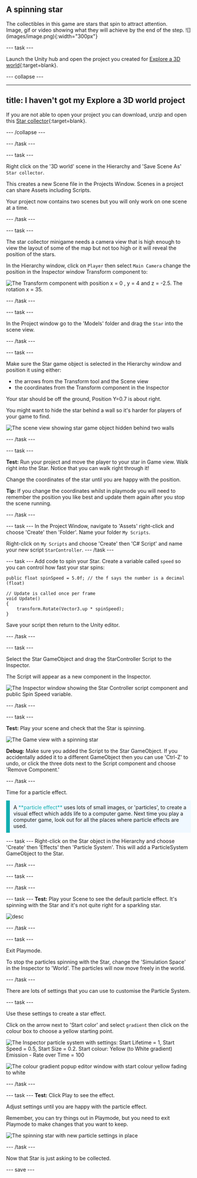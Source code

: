 ## A spinning star

<div style="display: flex; flex-wrap: wrap">
<div style="flex-basis: 200px; flex-grow: 1; margin-right: 15px;">
The collectibles in this game are stars that spin to attract attention.
</div>
<div>
Image, gif or video showing what they will achieve by the end of the step. ![](images/image.png){:width="300px"}
</div>
</div>

--- task ---

Launch the Unity hub and open the project you created for [Explore a 3D world](https://projects.raspberrypi.org/en/projects/explore-a-3d-world){:target=blank}. 

--- collapse ---

---
title: I haven't got my Explore a 3D world project
---

If you are not able to open your project you can download, unzip and open this  [Star collector](){:target=blank}. 

--- /collapse ---

--- /task ---

--- task ---

Right click on the '3D world' scene in the Hierarchy and 'Save Scene As' `Star collector`. 

This creates a new Scene file in the Projects Window. Scenes in a project can share Assets including Scripts. 

Your project now contains two scenes but you will only work on one scene at a time. 

--- /task ---

--- task ---

The star collector minigame needs a camera view that is high enough to view the layout of some of the map but not too high or it will reveal the position of the stars.  

In the Hierarchy window, click on `Player` then select `Main Camera` change the position in the Inspector window Transform component to:

![The Transform component with position x = 0 , y = 4 and z = -2.5. The rotation x = 35.](images/camera-position.png)

--- /task ---

--- task ---

In the Project window go to the 'Models' folder and drag the `Star` into the scene view. 

--- /task ---

--- task ---

Make sure the Star game object is selected in the Hierarchy window and position it using either:
+ the arrows from the Transform tool and the Scene view
+ the coordinates from the Transform component in the Inspector

Your star should be off the ground, Position Y=0.7 is about right. 

You might want to hide the star behind a wall so it's harder for players of your game to find. 

![The scene view showing star game object hidden behind two walls](images/position-star.png)

--- /task ---

--- task ---

**Test:** Run your project and move the player to your star in Game view. Walk right into the Star. Notice that you can walk right through it! 

Change the coordinates of the star until you are happy with the position.

**Tip:** If you change the coordinates whilst in playmode you will need to remember the position you like best and update them again after you stop the scene running. 

--- /task ---

--- task ---
In the Project Window, navigate to 'Assets' right-click and choose 'Create' then 'Folder'. Name your folder `My Scripts`. 

Right-click on `My Scripts` and choose 'Create' then 'C# Script' and name your new script `StarController`.
--- /task ---

--- task ---
Add code to spin your Star. Create a variable called `speed` so you can control how fast your star spins:

```
public float spinSpeed = 5.0f; // the f says the number is a decimal (float)

// Update is called once per frame
void Update()
{
    transform.Rotate(Vector3.up * spinSpeed);
}

```

Save your script then return to the Unity editor. 

--- /task ---

--- task ---

Select the Star GameObject and drag the StarController Script to the Inspector. 

The Script will appear as a new component in the Inspector.

![The Inspector window showing the Star Controller script component and public Spin Speed variable. ](images/starcontroller-script-inspector.png)

--- /task ---

--- task ---

**Test:** Play your scene and check that the Star is spinning. 

![The Game view with a spinning star](images/star-spin.gif)

**Debug:** Make sure you added the Script to the Star GameObject. If you accidentally added it to a different GameObject then you can use 'Ctrl-Z' to undo, or click the three dots next to the Script component and choose 'Remove Component.'

--- /task ---

Time for a particle effect. 

<p style="border-left: solid; border-width:10px; border-color: #0faeb0; background-color: aliceblue; padding: 10px;">
A <span style="color: #0faeb0">**particle effect**</span> uses lots of small images, or 'particles', to create a visual effect which adds life to a computer game. Next time you play a computer game, look out for all the places where particle effects are used. 
</p>

--- task ---
Right-click on the Star object in the Hierarchy and choose 'Create' then 'Effects' then 'Particle System'. This will add a ParticleSystem GameObject to the Star. 

--- /task ---

--- task ---

--- /task ---

--- task ---
**Test:** Play your Scene to see the default particle effect. It's spinning with the Star and it's not quite right for a sparkling star.

![desc](images/particle-star-default.gif)

--- /task ---

--- task ---

Exit Playmode.

To stop the particles spinning with the Star, change the 'Simulation Space' in the Inspector to 'World'. The particles will now move freely in the world. 

--- /task ---

There are lots of settings that you can use to customise the Particle System. 

--- task ---

Use these settings to create a star effect. 

Click on the arrow next to 'Start color' and select `gradient` then click on the colour box to choose a yellow starting point. 

![The Inspector particle system with settings: Start Lifetime = 1, Start Speed = 0.5, Start Size = 0.2. Start colour: Yellow (to White gradient) Emission - Rate over Time = 100](images/particle-settings.png)

![The colour gradient popup editor window with start colour yellow fading to white](images/colour-gradient.png)


--- /task ---

--- task ---
**Test:** Click Play to see the effect. 

Adjust settings until you are happy with the particle effect. 

Remember, you can try things out in Playmode, but you need to exit Playmode to make changes that you want to keep.

![The spinning star with new particle settings in place](images/star-particle.gif)

--- /task ---

Now that Star is just asking to be collected. 

--- save ---